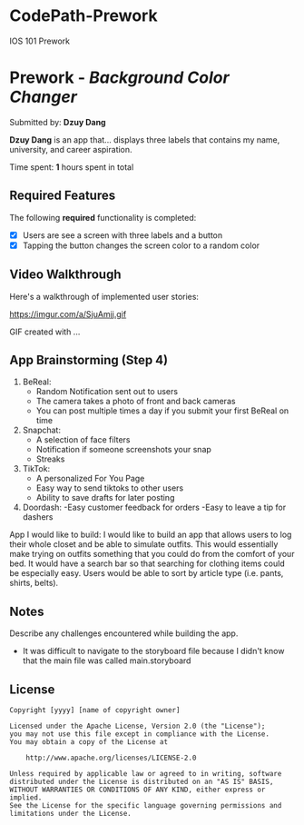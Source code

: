 # CodePath-Prework
IOS 101 Prework
# Prework - *Background Color Changer*

Submitted by: **Dzuy Dang**

**Dzuy Dang** is an app that... displays three labels that contains my name, university, and career aspiration.

Time spent: **1** hours spent in total

## Required Features

The following **required** functionality is completed:

- [X] Users are see a screen with three labels and a button
- [x] Tapping the button changes the screen color to a random color
 
## Video Walkthrough

Here's a walkthrough of implemented user stories:

https://imgur.com/a/SjuAmjj.gif

<!-- Replace this with whatever GIF tool you used! -->
GIF created with ...  
<!-- Recommended tools:
[Kap](https://getkap.co/) for macOS
[ScreenToGif](https://www.screentogif.com/) for Windows
[peek](https://github.com/phw/peek) for Linux. -->

## App Brainstorming (Step 4)
1) BeReal:
   - Random Notification sent out to users
   - The camera takes a photo of front and back cameras
   - You can post multiple times a day if you submit your first BeReal on time
2) Snapchat:
   - A selection of face filters
   - Notification if someone screenshots your snap
   - Streaks
3) TikTok:
   - A personalized For You Page
   - Easy way to send tiktoks to other users
   - Ability to save drafts for later posting
4) Doordash:
   -Easy customer feedback for orders
   -Easy to leave a tip for dashers

App I would like to build:
I would like to build an app that allows users to log their whole closet and be able to simulate outfits. This would essentially make trying on outfits something that you could do from the comfort of your bed. It would have a search bar so that searching for clothing items could be especially easy. Users would be able to sort by article type (i.e. pants, shirts, belts). 

## Notes

Describe any challenges encountered while building the app.
- It was difficult to navigate to the storyboard file because I didn't know that the main file was called main.storyboard

## License

    Copyright [yyyy] [name of copyright owner]

    Licensed under the Apache License, Version 2.0 (the "License");
    you may not use this file except in compliance with the License.
    You may obtain a copy of the License at

        http://www.apache.org/licenses/LICENSE-2.0

    Unless required by applicable law or agreed to in writing, software
    distributed under the License is distributed on an "AS IS" BASIS,
    WITHOUT WARRANTIES OR CONDITIONS OF ANY KIND, either express or implied.
    See the License for the specific language governing permissions and
    limitations under the License.
